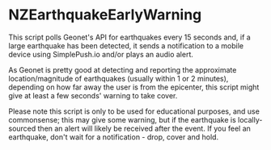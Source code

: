 # NZEarthquakeEarlyWarning

This script polls Geonet's API for earthquakes every 15 seconds and, if a large earthquake has been detected, it sends a notification to a mobile device using SimplePush.io and/or plays an audio alert.

As Geonet is pretty good at detecting and reporting the approximate location/magnitude of earthquakes (usually within 1 or 2 minutes), depending on how far away the user is from the epicenter, this script might give at least a few seconds' warning to take cover.

Please note this script is only to be used for educational purposes, and use commonsense; this may give some warning, but if the earthquake is locally-sourced then an alert will likely be received after the event.  If you feel an earthquake, don't wait for a notification - drop, cover and hold.
